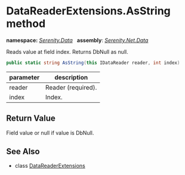 # DataReaderExtensions.AsString method
**namespace:** *[Serenity.Data](../../README.md#serenity.data-namespace)*   **assembly**: *[Serenity.Net.Data](../../README.md)*

Reads value at field index. Returns DbNull as null.

```csharp
public static string AsString(this IDataReader reader, int index)
```

| parameter | description |
| --- | --- |
| reader | Reader (required). |
| index | Index. |

## Return Value

Field value or null if value is DbNull.

## See Also

* class [DataReaderExtensions](../DataReaderExtensions.md)
